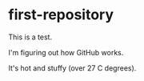 # first-repository

This is a test.

I'm figuring out how GitHub works.

It's hot and stuffy (over 27 C degrees).
